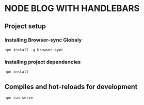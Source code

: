# NODE BLOG WITH HANDLEBARS

## Project setup
### Installing Browser-sync Globaly
```
npm install -g browser-sync
```

### Installing project dependencies
```
npm install
```

## Compiles and hot-reloads for development
```
npm run serve
```


